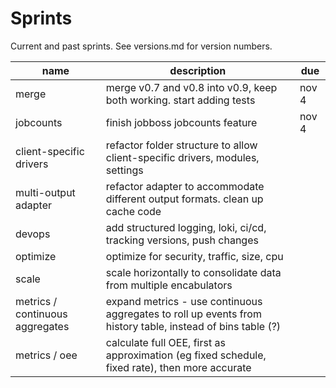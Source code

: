 # Sprints

Current and past sprints. See versions.md for version numbers. 

<!-- plan as if one person working in two-week sprints, including unit testing, docs. -->

| name | description | due |
| -------- | ------------ | ---|
| merge | merge v0.7 and v0.8 into v0.9, keep both working. start adding tests | nov 4 |
| jobcounts | finish jobboss jobcounts feature | nov 4 |
| client-specific drivers | refactor folder structure to allow client-specific drivers, modules, settings | |
| multi-output adapter | refactor adapter to accommodate different output formats. clean up cache code | |
| devops | add structured logging, loki, ci/cd, tracking versions, push changes || 
| optimize | optimize for security, traffic, size, cpu | |
| scale | scale horizontally to consolidate data from multiple encabulators ||
| metrics / continuous aggregates | expand metrics - use continuous aggregates to roll up events from history table, instead of bins table (?) ||
| metrics / oee | calculate full OEE, first as approximation (eg fixed schedule, fixed rate), then more accurate ||

<!-- | partcount reset | partcount reset in adapter | done || -->
<!-- | multiple agents | refactor db so can point at multiple agents. new path syntax like 'Mazak/Mill123/Axes/Linear[X]/...' | done || -->

